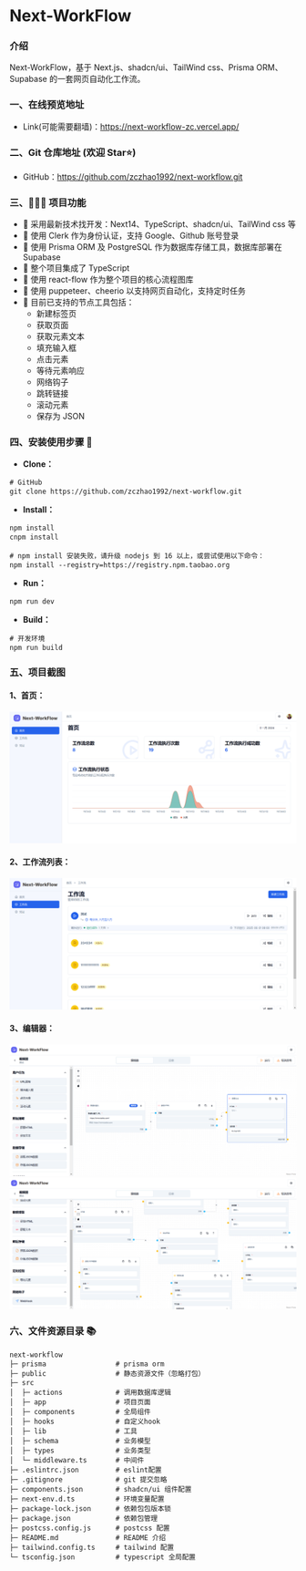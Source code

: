 # Next-WorkFlow

### 介绍

Next-WorkFlow，基于 Next.js、shadcn/ui、TailWind css、Prisma ORM、Supabase 的一套网页自动化工作流。

### 一、在线预览地址

- Link(可能需要翻墙)：https://next-workflow-zc.vercel.app/

### 二、Git 仓库地址 (欢迎 Star⭐)

- GitHub：https://github.com/zczhao1992/next-workflow.git

### 三、🔨🔨🔨 项目功能

- 🚀 采用最新技术找开发：Next14、TypeScript、shadcn/ui、TailWind css 等
- 🚀 使用 Clerk 作为身份认证，支持 Google、Github 账号登录
- 🚀 使用 Prisma ORM 及 PostgreSQL 作为数据库存储工具，数据库部署在 Supabase
- 🚀 整个项目集成了 TypeScript
- 🚀 使用 react-flow 作为整个项目的核心流程图库
- 🚀 使用 puppeteer、cheerio 以支持网页自动化，支持定时任务
- 🚀 目前已支持的节点工具包括：
  - 新建标签页
  - 获取页面
  - 获取元素文本
  - 填充输入框
  - 点击元素
  - 等待元素响应
  - 网络钩子
  - 跳转链接
  - 滚动元素
  - 保存为 JSON

### 四、安装使用步骤 📑

- **Clone：**

```text
# GitHub
git clone https://github.com/zczhao1992/next-workflow.git
```

- **Install：**

```text
npm install
cnpm install

# npm install 安装失败，请升级 nodejs 到 16 以上，或尝试使用以下命令：
npm install --registry=https://registry.npm.taobao.org
```

- **Run：**

```text
npm run dev
```

- **Build：**

```text
# 开发环境
npm run build
```

### 五、项目截图

#### 1、首页：

![workflow-home](./public/home.png)

#### 2、工作流列表：

![workflow-list](./public/workflowList.png)

#### 3、编辑器：

![workflow-editor](./public/editor.png)
![workflow-editor](./public/editor1.png)

### 六、文件资源目录 📚

```text
next-workflow
├─ prisma                 # prisma orm
├─ public                 # 静态资源文件（忽略打包）
├─ src
│  ├─ actions             # 调用数据库逻辑
│  ├─ app                 # 项目页面
│  ├─ components          # 全局组件
│  ├─ hooks               # 自定义hook
│  ├─ lib                 # 工具
│  ├─ schema              # 业务模型
│  ├─ types               # 业务类型
│  └─ middleware.ts       # 中间件
├─ .eslintrc.json         # eslint配置
├─ .gitignore             # git 提交忽略
├─ components.json        # shadcn/ui 组件配置
├─ next-env.d.ts          # 环境变量配置
├─ package-lock.json      # 依赖包包版本锁
├─ package.json           # 依赖包管理
├─ postcss.config.js      # postcss 配置
├─ README.md              # README 介绍
├─ tailwind.config.ts     # tailwind 配置
└─ tsconfig.json          # typescript 全局配置
```

